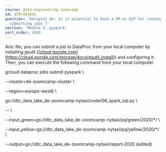 ```yaml
---
course: data-engineering-zoomcamp
id: d707493842
question: 'Dataproc Qn: Is it essential to have a VM on GCP for running Dataproc and
  submitting jobs ?'
section: 'Module 5: pyspark'
sort_order: 3860
---
```


Ans: No, you can submit a job to DataProc from your local computer by installing gsutil ([[cloud.google.com](https://cloud.google.com/storage/docs/gsutil_install)](https://cloud.google.com/storage/docs/gsutil_install)) and configuring it. Then, you can execute the following command from your local computer.

gcloud dataproc jobs submit pyspark \

--cluster=de-zoomcamp-cluster \

--region=europe-west6 \

gs://dtc_data_lake_de-zoomcamp-nytaxi/code/06_spark_sql.py \

-- \

--input_green=gs://dtc_data_lake_de-zoomcamp-nytaxi/pq/green/2020/*/ \

--input_yellow=gs://dtc_data_lake_de-zoomcamp-nytaxi/pq/yellow/2020/*/ \

--output=gs://dtc_data_lake_de-zoomcamp-nytaxi/report-2020 (edited)

